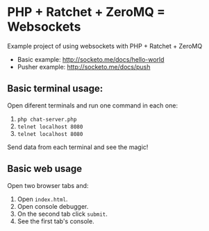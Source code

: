 # PHP + Ratchet + ZeroMQ = Websockets
Example project of using websockets with PHP + Ratchet + ZeroMQ

- Basic example: http://socketo.me/docs/hello-world
- Pusher example: http://socketo.me/docs/push

## Basic terminal usage:

Open diferent terminals and run one command in each one:

1. `php chat-server.php`
2. `telnet localhost 8080`
3. `telnet localhost 8080`

Send data from each terminal and see the magic!

## Basic web usage

Open two browser tabs and:

1. Open `index.html`.
2. Open console debugger.
3. On the second tab click `submit`. 
4. See the first tab's console.
